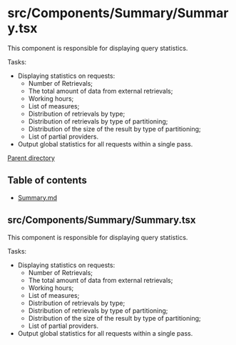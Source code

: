 # src/Components/Summary/Summary.tsx
This component is responsible for displaying query statistics.

Tasks:

* Displaying statistics on requests:
    * Number of Retrievals;
    * The total amount of data from external retrievals;
    * Working hours;
    * List of measures;
    * Distribution of retrievals by type;
    * Distribution of retrievals by type of partitioning;
    * Distribution of the size of the result by type of partitioning;
    * List of partial providers.
* Output global statistics for all requests within a single pass.

[Parent directory](../__index__.md)


## Table of contents 
* [Summary.md](#__autogen_26__)


## src/Components/Summary/Summary.tsx <a id="__autogen_26__"></a>
This component is responsible for displaying query statistics.

Tasks:

* Displaying statistics on requests:
    * Number of Retrievals;
    * The total amount of data from external retrievals;
    * Working hours;
    * List of measures;
    * Distribution of retrievals by type;
    * Distribution of retrievals by type of partitioning;
    * Distribution of the size of the result by type of partitioning;
    * List of partial providers.
* Output global statistics for all requests within a single pass.